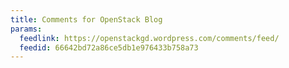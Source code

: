 ```yaml
---
title: Comments for OpenStack Blog
params:
  feedlink: https://openstackgd.wordpress.com/comments/feed/
  feedid: 66642bd72a86ce5db1e976433b758a73
---
```

